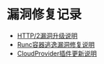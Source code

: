 # 漏洞修复记录

- [HTTP/2漏洞升级说明](/uk8s/introduction/vulnerability/cve2019-9512-9514)
- [Runc容器逃逸漏洞修复说明](/uk8s/introduction/vulnerability/cve-2019-5736)
- [CloudProvider插件更新说明](/uk8s/introduction/vulnerability/cloudprovider)
